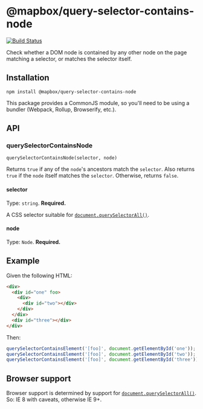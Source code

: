 # @mapbox/query-selector-contains-node

[![Build Status](https://travis-ci.com/mapbox/query-selector-contains-node.svg?branch=main)](https://travis-ci.com/mapbox/query-selector-contains-node)

Check whether a DOM node is contained by any other node on the page matching a selector, or matches the selector itself.

## Installation

```
npm install @mapbox/query-selector-contains-node
```

This package provides a CommonJS module, so you'll need to be using a bundler (Webpack, Rollup, Browserify, etc.).

## API

### querySelectorContainsNode

`querySelectorContainsNode(selector, node)`

Returns `true` if any of the `node`'s ancestors match the `selector`.
Also returns `true` if the `node` itself matches the `selector`.
Otherwise, returns `false`.

#### selector

Type: `string`.
**Required.**

A CSS selector suitable for [`document.querySelectorAll()`].

#### node

Type: `Node`.
**Required.**

## Example

Given the following HTML:

```html
<div>
  <div id="one" foo>
    <div>
      <div id="two"></div>
    </div>
  </div>
  <div id="three"></div>
</div>
```

Then:

```js
querySelectorContainsElement('[foo]', document.getElementById('one')); // true
querySelectorContainsElement('[foo]', document.getElementById('two')); // true
querySelectorContainsElement('[foo]', document.getElementById('three')); // false
```

## Browser support

Browser support is determined by support for [`document.querySelectorAll()`].
So: IE 8 with caveats, otherwise IE 9+.

[`document.querySelectorAll()`]: https://developer.mozilla.org/en-US/docs/Web/API/Document/querySelectorAll
